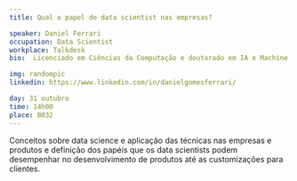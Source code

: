 ```yaml
---
title: Qual o papel do data scientist nas empresas?

speaker: Daniel Ferrari
occupation: Data Scientist
workplace: Talkdesk
bio:  Licenciado em Ciências da Computação e doutorado em IA e Machine Learning. Atuando como researcher publicou um livro e diversos artigos em parceria com laboratórios de Computação e Biologia. Como Engenheiro de Software, contribuiu no desenvolvimento de um sistema de planeamento de recurso corporativo (ERP). Como Data Scientist, combina a sua experiência como engenheiro e researcher para desenvolver pipelines completos desde a extração e manipulação de dados até a distribuição em produção de modelos de Machine Learning.

img: randompic
linkedin: https://www.linkedin.com/in/danielgomesferrari/

day: 31 outubro
time: 14h00
place: B032
---
```


Conceitos sobre data science e aplicação das técnicas nas empresas e produtos e definição dos papéis que os data scientists podem desempenhar no desenvolvimento de produtos até as customizações para clientes.
